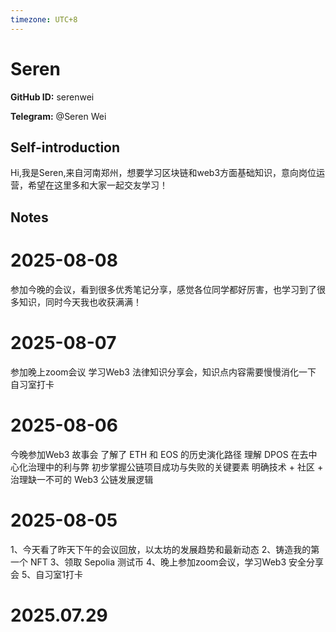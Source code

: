 ```yaml
---
timezone: UTC+8
---
```


# Seren

**GitHub ID:** serenwei

**Telegram:** @Seren Wei

## Self-introduction

Hi,我是Seren,来自河南郑州，想要学习区块链和web3方面基础知识，意向岗位运营，希望在这里多和大家一起交友学习！

## Notes

<!-- Content_START -->
# 2025-08-08

参加今晚的会议，看到很多优秀笔记分享，感觉各位同学都好厉害，也学习到了很多知识，同时今天我也收获满满！

# 2025-08-07

参加晚上zoom会议 学习Web3 法律知识分享会，知识点内容需要慢慢消化一下
自习室打卡

# 2025-08-06

今晚参加Web3 故事会
了解了 ETH 和 EOS 的历史演化路径
理解 DPOS 在去中心化治理中的利与弊
初步掌握公链项目成功与失败的关键要素
明确技术 + 社区 + 治理缺一不可的 Web3 公链发展逻辑

# 2025-08-05

1、今天看了昨天下午的会议回放，以太坊的发展趋势和最新动态
2、铸造我的第一个 NFT
3、领取 Sepolia 测试币
4、晚上参加zoom会议，学习Web3 安全分享会
5、自习室1打卡

# 2025.07.29


<!-- Content_END -->
